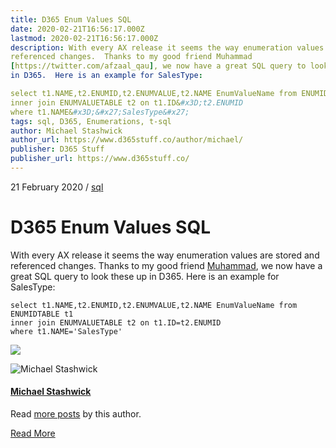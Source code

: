 ```yaml
---
title: D365 Enum Values SQL
date: 2020-02-21T16:56:17.000Z
lastmod: 2020-02-21T16:56:17.000Z
description: With every AX release it seems the way enumeration values are stored and
referenced changes.  Thanks to my good friend Muhammad
[https://twitter.com/afzaal_qau], we now have a great SQL query to look these up
in D365.  Here is an example for SalesType:

select t1.NAME,t2.ENUMID,t2.ENUMVALUE,t2.NAME EnumValueName from ENUMIDTABLE t1
inner join ENUMVALUETABLE t2 on t1.ID&#x3D;t2.ENUMID
where t1.NAME&#x3D;&#x27;SalesType&#x27;
tags: sql, D365, Enumerations, t-sql
author: Michael Stashwick
author_url: https://www.d365stuff.co/author/michael/
publisher: D365 Stuff
publisher_url: https://www.d365stuff.co/
---
```


21 February 2020 / [sql](/tag/sql/)

# D365 Enum Values SQL

With every AX release it seems the way enumeration values are stored and
referenced changes. Thanks to my good friend
[Muhammad](https://twitter.com/afzaal_qau?ref=d365stuff.co), we now have a
great SQL query to look these up in D365. Here is an example for SalesType:

    
    
    select t1.NAME,t2.ENUMID,t2.ENUMVALUE,t2.NAME EnumValueName from ENUMIDTABLE t1
    inner join ENUMVALUETABLE t2 on t1.ID=t2.ENUMID
    where t1.NAME='SalesType'

![](https://www.d365stuff.co/content/images/2020/02/image.png)

![Michael Stashwick](/content/images/size/w100/2019/07/FacePic.jpg)

#### [Michael Stashwick](/author/michael/)

Read [more posts](/author/michael/) by this author.

[Read More](/author/michael/)

